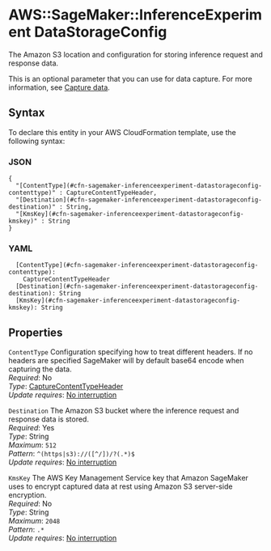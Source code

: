 # AWS::SageMaker::InferenceExperiment DataStorageConfig<a name="aws-properties-sagemaker-inferenceexperiment-datastorageconfig"></a>

The Amazon S3 location and configuration for storing inference request and response data\.

This is an optional parameter that you can use for data capture\. For more information, see [Capture data](https://docs.aws.amazon.com/sagemaker/latest/dg/model-monitor-data-capture.html)\.

## Syntax<a name="aws-properties-sagemaker-inferenceexperiment-datastorageconfig-syntax"></a>

To declare this entity in your AWS CloudFormation template, use the following syntax:

### JSON<a name="aws-properties-sagemaker-inferenceexperiment-datastorageconfig-syntax.json"></a>

```
{
  "[ContentType](#cfn-sagemaker-inferenceexperiment-datastorageconfig-contenttype)" : CaptureContentTypeHeader,
  "[Destination](#cfn-sagemaker-inferenceexperiment-datastorageconfig-destination)" : String,
  "[KmsKey](#cfn-sagemaker-inferenceexperiment-datastorageconfig-kmskey)" : String
}
```

### YAML<a name="aws-properties-sagemaker-inferenceexperiment-datastorageconfig-syntax.yaml"></a>

```
  [ContentType](#cfn-sagemaker-inferenceexperiment-datastorageconfig-contenttype):
    CaptureContentTypeHeader
  [Destination](#cfn-sagemaker-inferenceexperiment-datastorageconfig-destination): String
  [KmsKey](#cfn-sagemaker-inferenceexperiment-datastorageconfig-kmskey): String
```

## Properties<a name="aws-properties-sagemaker-inferenceexperiment-datastorageconfig-properties"></a>

`ContentType` <a name="cfn-sagemaker-inferenceexperiment-datastorageconfig-contenttype"></a>
Configuration specifying how to treat different headers\. If no headers are specified SageMaker will by default base64 encode when capturing the data\.  
_Required_: No  
_Type_: [CaptureContentTypeHeader](aws-properties-sagemaker-inferenceexperiment-capturecontenttypeheader.md)  
_Update requires_: [No interruption](https://docs.aws.amazon.com/AWSCloudFormation/latest/UserGuide/using-cfn-updating-stacks-update-behaviors.html#update-no-interrupt)

`Destination` <a name="cfn-sagemaker-inferenceexperiment-datastorageconfig-destination"></a>
The Amazon S3 bucket where the inference request and response data is stored\.  
_Required_: Yes  
_Type_: String  
_Maximum_: `512`  
_Pattern_: `^(https|s3)://([^/])/?(.*)$`  
_Update requires_: [No interruption](https://docs.aws.amazon.com/AWSCloudFormation/latest/UserGuide/using-cfn-updating-stacks-update-behaviors.html#update-no-interrupt)

`KmsKey` <a name="cfn-sagemaker-inferenceexperiment-datastorageconfig-kmskey"></a>
The AWS Key Management Service key that Amazon SageMaker uses to encrypt captured data at rest using Amazon S3 server\-side encryption\.  
_Required_: No  
_Type_: String  
_Maximum_: `2048`  
_Pattern_: `.*`  
_Update requires_: [No interruption](https://docs.aws.amazon.com/AWSCloudFormation/latest/UserGuide/using-cfn-updating-stacks-update-behaviors.html#update-no-interrupt)
